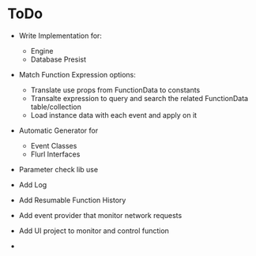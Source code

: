 # ToDo
* Write Implementation for:
	* Engine
	* Database Presist
* Match Function Expression options:
	* Translate use props from FunctionData to constants
	* Transalte expression to query and search the related FunctionData table/collection
	* Load instance data with each event and apply on it
* Automatic Generator for
	* Event Classes
	* Flurl Interfaces


* Parameter check lib use


* Add Log
* Add Resumable Function History
* Add event provider that monitor network requests
* Add UI project to monitor and control function
* 